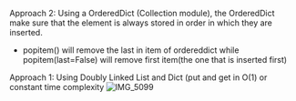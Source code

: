 Approach 2:
Using a OrderedDict (Collection module), the OrderedDict make sure that the element is always stored in order
in which they are inserted.

- popitem() will remove the last in item of ordereddict while popitem(last=False) will remove first item(the one that is inserted first)

Approach 1: Using Doubly Linked List and Dict (put and get in O(1) or constant time complexity
![IMG_5099](https://github.com/yadavanuj1996/algorithms-data-structures/assets/22169012/a8d3e6bc-657b-4b5d-a10a-6fe0383fb607)


